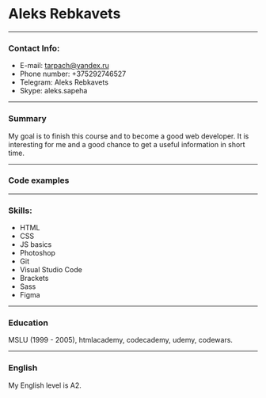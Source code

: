 # Aleks Rebkavets
___

### Contact Info:
* E-mail: tarpach@yandex.ru
* Phone number: +375292746527
* Telegram: Aleks Rebkavets
* Skype: aleks.sapeha

___

### Summary

My goal is to finish this course and to become a good web developer. It is interesting for me and a good chance to get a useful information in short time.

___

### Code examples 

___

### Skills: 

* HTML
* CSS
* JS basics
* Photoshop
* Git
* Visual Studio Code
* Brackets
* Sass
* Figma

___

### Education

MSLU (1999 - 2005), htmlacademy, codecademy, udemy, codewars.

___

### English

My English level is A2.


